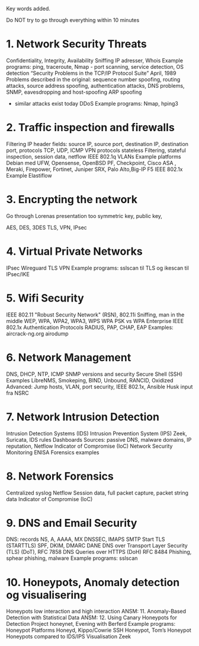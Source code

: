 
Key words added.

Do NOT try to go through everything within 10 minutes


# 1. Network Security Threats
Confidentiality, Integrity, Availability
Sniffing
IP adresser, Whois
Example programs: ping, traceroute, Nmap - port scanning, service detection, OS detection
“Security Problems in the TCP/IP Protocol Suite” April, 1989
Problems described in the original:
sequence number spoofing, routing attacks, source address spoofing,
authentication attacks, DNS problems,  SNMP,  eavesdropping and host-spoofing ARP spoofing
- similar attacks exist today
DDoS
Example programs: Nmap, hping3

# 2. Traffic inspection and firewalls
Filtering
IP header fields: source IP, source port, destination IP, destination port, protocols TCP, UDP, ICMP
VPN protocols
stateless Filtering, stateful inspection, session data, netflow
IEEE 802.1q VLANs
Example platforms Debian med UFW, Opensense, OpenBSD PF, Checkpoint, Cisco ASA , Meraki,
Firepower, Fortinet, Juniper SRX, Palo Alto,Big-IP F5
IEEE 802.1x
Example Elastiflow

# 3. Encrypting the network
Go through Lorenas presentation too
symmetric key, public key,

AES, DES, 3DES
TLS, VPN, IPsec

# 4. Virtual Private Networks
IPsec
Wireguard
TLS VPN
Example programs: sslscan til TLS og ikescan til IPsec/IKE

# 5. Wifi Security
IEEE 802.11
 "Robust Security Network" (RSN), 802.11i
Sniffing, man in the middle
WEP, WPA, WPA2, WPA3, WPS
WPA PSK vs WPA Enterprise
IEEE 802.1x
Authentication Protocols RADIUS, PAP, CHAP, EAP
Examples: aircrack-ng.org airodump

# 6. Network Management
DNS, DHCP, NTP, ICMP
SNMP versions and security
Secure Shell (SSH)
Examples LibreNMS, Smokeping, BIND, Unbound, RANCID, Oxidized
Advanced: Jump hosts, VLAN, port security, IEEE 802.1x, Ansible
Husk input fra NSRC

# 7. Network Intrusion Detection
Intrusion Detection Systems (IDS)
Intrusion Prevention System (IPS)
Zeek, Suricata, IDS rules
Dashboards
Sources: passive DNS, malware domains, IP reputation, Netflow
Indicator of Compromise (IoC)
Network Security Monitoring
ENISA Forensics examples

# 8. Network Forensics
Centralized syslog
Netflow
Session data, full packet capture, packet string data
Indicator of Compromise (IoC)
# 9. DNS and Email Security
DNS: records NS, A, AAAA, MX
DNSSEC, IMAPS
SMTP Start TLS (STARTTLS)
SPF, DKIM, DMARC
DANE
DNS over Transport Layer Security (TLS) (DoT), RFC 7858
DNS Queries over HTTPS (DoH) RFC 8484
Phishing, sphear phishing, malware
Example programs: sslscan

# 10. Honeypots, Anomaly detection og visualisering
Honeypots low interaction and high interaction
ANSM: 11. Anomaly-Based Detection with Statistical Data
ANSM: 12. Using Canary Honeypots for Detection
Project honeynet, Evening with Berferd
Example programs: Honeypot Platforms
Honeyd, Kippo/Cowrie SSH Honeypot, Tom’s Honeypot
Honeypots compared to IDS/IPS
Visualisation
Zeek
